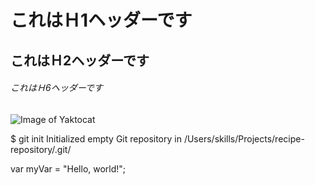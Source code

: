 # これはＨ1ヘッダーです
## これはＨ2ヘッダーです
###### これはＨ6ヘッダーです

![Image of Yaktocat](https://octodex.github.com/images/yaktocat.png)

$ git init
Initialized empty Git repository in /Users/skills/Projects/recipe-repository/.git/

var myVar = "Hello, world!";
